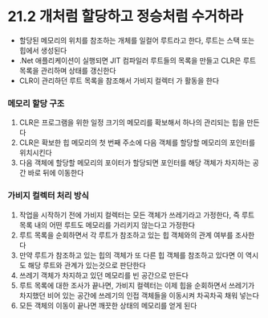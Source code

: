 # 21.2 개처럼 할당하고 정승처럼 수거하라
* 할당된 메모리의 위치를 참조하는 개체를 일컬어 루트라고 한다, 루트는 스택 또는 힙에서 생성된다
* .Net 애플리케이션이 실행되면 JIT 컴파일러 루트들의 목록을 만들고 CLR은 루트 목록을 관리하며 상태를 갱신한다
* CLR이 관리하던 루트 목록을 참조해서 가비지 컬렉터 가 활동을 한다
  
### 메모리 할당 구조
1. CLR은 프로그램을 위한 일정 크기의 메모리를 확보해서 하나의 관리되는 힙을 만든다
2. CLR은 확보한 힙 메모리의 첫 번째 주소에 다음 객체를 할당할 메모리의 포인터를 위치시킨다
3. 다음 객체에 할당할 메모리의 포이터가 할당되면 포인터를 해당 객체가 차지하는 공간 바로 뒤에 이동한다

### 가비지 컬렉터 처리 방식
1. 작업을 시작하기 전에 가비지 컬렉터는 모든 객체가 쓰레기라고 가정한다, 즉 루트 목록 내의 어떤 루트도 메모리를 가리키지 않는다고 가정한다
2. 루트 목록을 순회하면서 각 루트가 참조하고 있는 힙 객체와의 관계 여부를 조사한다
3. 만약 루트가 참조하고 있는 힙의 객체가 또 다른 힙 객체를 참조하고 있다면 이 역시도 해당 루트와 관계가 있는것으로 판단한다
4. 쓰레기 객체가 차지하고 있던 메모리를 빈 공간으로 만든다
5. 루트 목록에 대한 조사가 끝나면, 가비지 컬렉터는 이제 힙을 순회하면서 쓰레기가 차지했던 비어 있는 공간에 쓰레기의 인접 객체들을 이동시켜 차곡차곡 채워 넣는다
6. 모든 객체의 이동이 끝나면 깨끗한 상태의 메모리를 얻게 된다
   

  

